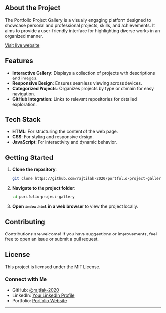 ## About the Project  
The Portfolio Project Gallery is a visually engaging platform designed to showcase personal and professional projects, skills, and achievements. It aims to provide a user-friendly interface for highlighting diverse works in an organized manner.  

[Visit live website](https://rajtilak-2020.github.io/portfolio-project-gallery/)  

## Features  
- **Interactive Gallery**: Displays a collection of projects with descriptions and images.  
- **Responsive Design**: Ensures seamless viewing across devices.  
- **Categorized Projects**: Organizes projects by type or domain for easy navigation.  
- **GitHub Integration**: Links to relevant repositories for detailed exploration.  

## Tech Stack  
- **HTML**: For structuring the content of the web page.  
- **CSS**: For styling and responsive design.  
- **JavaScript**: For interactivity and dynamic behavior.  

## Getting Started  

1. **Clone the repository**:  
   ```bash  
   git clone https://github.com/rajtilak-2020/portfolio-project-gallery.git  
   ```  

2. **Navigate to the project folder**:  
   ```bash  
   cd portfolio-project-gallery  
   ```  

3. **Open `index.html` in a web browser** to view the project locally.  

## Contributing  
Contributions are welcome! If you have suggestions or improvements, feel free to open an issue or submit a pull request.  

## License  
This project is licensed under the MIT License.  
### Connect with Me  
- GitHub: [@rajtilak-2020](https://github.com/rajtilak-2020)  
- LinkedIn: [Your LinkedIn Profile](#)  
- Portfolio: [Portfolio Website](#)

---
